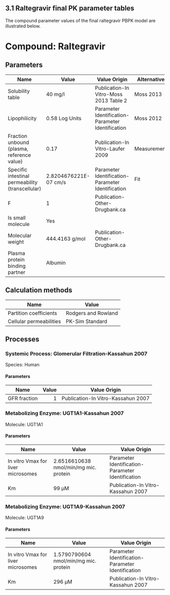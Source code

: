 ## 3.1   Raltegravir final PK parameter tables
The compound parameter values of the final raltegravir PBPK model are illustrated below.




# Compound: Raltegravir

## Parameters

Name                                             | Value                 | Value Origin                                      | Alternative | Default |
------------------------------------------------ | --------------------- | ------------------------------------------------- | ----------- | ------- |
Solubility table                                 | 40 mg/l               | Publication-In Vitro-Moss 2013 Table 2            | Moss 2013   | True    |
Lipophilicity                                    | 0.58 Log Units        | Parameter Identification-Parameter Identification | Moss 2012   | True    |
Fraction unbound (plasma, reference value)       | 0.17                  | Publication-In Vitro-Laufer 2009                  | Measurement | True    |
Specific intestinal permeability (transcellular) | 2.8204676221E-07 cm/s | Parameter Identification-Parameter Identification | Fit         | True    |
F                                                | 1                     | Publication-Other-Drugbank.ca                     |             |         |
Is small molecule                                | Yes                   |                                                   |             |         |
Molecular weight                                 | 444.4163 g/mol        | Publication-Other-Drugbank.ca                     |             |         |
Plasma protein binding partner                   | Albumin               |                                                   |             |         |
## Calculation methods

Name                    | Value               |
----------------------- | ------------------- |
Partition coefficients  | Rodgers and Rowland |
Cellular permeabilities | PK-Sim Standard     |
## Processes

### Systemic Process: Glomerular Filtration-Kassahun 2007

Species: Human
#### Parameters

Name         | Value | Value Origin                       |
------------ | -----:| ---------------------------------- |
GFR fraction |     1 | Publication-In Vitro-Kassahun 2007 |
### Metabolizing Enzyme: UGT1A1-Kassahun 2007

Molecule: UGT1A1
#### Parameters

Name                               | Value                                 | Value Origin                                      |
---------------------------------- | ------------------------------------- | ------------------------------------------------- |
In vitro Vmax for liver microsomes | 2.6516610638 nmol/min/mg mic. protein | Parameter Identification-Parameter Identification |
Km                                 | 99 µM                                 | Publication-In Vitro-Kassahun 2007                |
### Metabolizing Enzyme: UGT1A9-Kassahun 2007

Molecule: UGT1A9
#### Parameters

Name                               | Value                                 | Value Origin                                      |
---------------------------------- | ------------------------------------- | ------------------------------------------------- |
In vitro Vmax for liver microsomes | 1.5790790604 nmol/min/mg mic. protein | Parameter Identification-Parameter Identification |
Km                                 | 296 µM                                | Publication-In Vitro-Kassahun 2007                |

